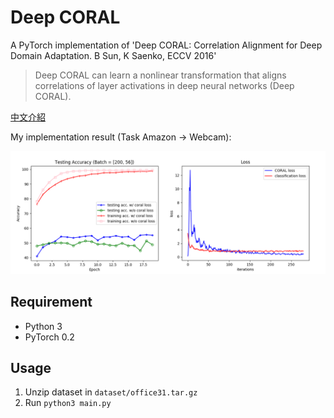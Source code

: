 # Deep CORAL

A PyTorch implementation of 'Deep CORAL: Correlation Alignment for Deep Domain Adaptation. B Sun, K Saenko, ECCV 2016'

> Deep CORAL can learn a nonlinear transformation that aligns correlations of
layer activations in deep neural networks (Deep CORAL).

[中文介紹](https://ssarcandy.tw/2017/10/31/deep-coral/)

My implementation result (Task Amazon -> Webcam):

![](demo/result.png)

## Requirement

- Python 3
- PyTorch 0.2

## Usage

1. Unzip dataset in `dataset/office31.tar.gz`
2. Run `python3 main.py`

